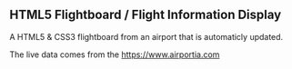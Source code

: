 HTML5 Flightboard / Flight Information Display
-----------------

A HTML5 & CSS3 flightboard from an airport that is automaticly updated.

The live data comes from the https://www.airportia.com


